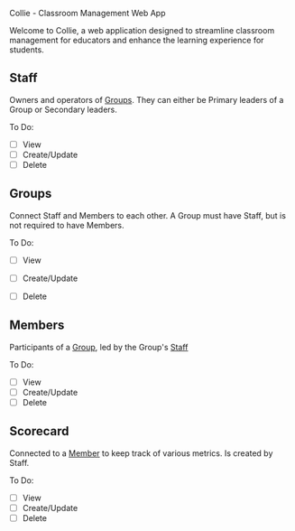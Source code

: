 Collie - Classroom Management Web App

Welcome to Collie, a web application designed to streamline classroom management for educators and enhance the learning experience for students.

## Staff
Owners and operators of [Groups](#groups).
They can either be Primary leaders of a Group or Secondary leaders.

To Do:
- [ ] View
- [ ] Create/Update
- [ ] Delete

## Groups
Connect Staff and Members to each other.
A Group must have Staff, but is not required to have Members.

To Do:
- [ ] View
- [ ] Create/Update
- [ ] Delete


## Members
Participants of a [Group](#groups), led by the Group's [Staff](#staff)

To Do:
- [ ] View
- [ ] Create/Update
- [ ] Delete

## Scorecard
Connected to a [Member](#members) to keep track of various metrics.
Is created by Staff.

To Do:
- [ ] View
- [ ] Create/Update
- [ ] Delete
